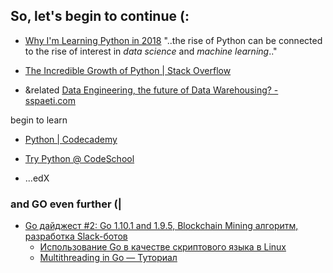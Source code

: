 ## So, let's begin to continue (:
- [Why I'm Learning Python in 2018](http://news.codecademy.com/why-learn-python/)
"..the rise of Python can be connected to the rise of interest in _data science_ and _machine learning_.."

- [The Incredible Growth of Python | Stack Overflow](https://stackoverflow.blog/2017/09/06/incredible-growth-python/)

- &related [Data Engineering, the future of Data Warehousing? - sspaeti.com](https://www.sspaeti.com/blog/data-engineering-the-future-of-data-warehousing/)

begin to learn 
- [Python | Codecademy](https://www.codecademy.com/en/tracks/python)

- [Try Python @ CodeSchool](https://www.codeschool.com/courses/try-python) 

- ...edX 

### and GO even further (|
- [Go дайджест #2: Go 1.10.1 and 1.9.5, Blockchain Mining алгоритм, разработка Slack-ботов](https://dou.ua/lenta/digests/go-digest-2/) 
  - [Использование Go&nbsp;в&nbsp;качестве скриптового языка в&nbsp;Linux](https://blog.cloudflare.com/using-go-as-a-scripting-language-in-linux/)
  - [Multithreading in&nbsp;Go&nbsp;— Туториал](https://pragmacoders.com/multithreading-go-tutorial)
